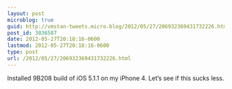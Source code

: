 ```yaml
---
layout: post
microblog: true
guid: http://vmstan-tweets.micro.blog/2012/05/27/206932369431732226.html
post_id: 3036587
date: 2012-05-27T20:18:16-0600
lastmod: 2012-05-27T20:18:16-0600
type: post
url: /2012/05/27/206932369431732226.html
---
```

Installed 9B208 build of iOS 5.1.1 on my iPhone 4. Let’s see if this sucks less.
